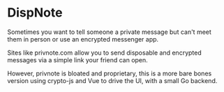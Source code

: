 # DispNote

Sometimes you want to tell someone a private message but can't meet them in person or use an encrypted messenger app.

Sites like privnote.com allow you to send disposable and encrypted messages via a simple link your friend can open.

However, privnote is bloated and proprietary, this is a more bare bones version using crypto-js and Vue to drive the UI, with a small Go backend.
